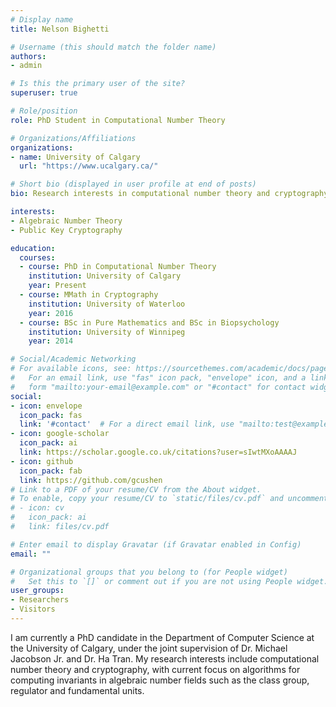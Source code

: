 ```yaml
---
# Display name
title: Nelson Bighetti

# Username (this should match the folder name)
authors:
- admin

# Is this the primary user of the site?
superuser: true

# Role/position
role: PhD Student in Computational Number Theory

# Organizations/Affiliations
organizations:
- name: University of Calgary
  url: "https://www.ucalgary.ca/"

# Short bio (displayed in user profile at end of posts)
bio: Research interests in computational number theory and cryptography.

interests:
- Algebraic Number Theory
- Public Key Cryptography

education:
  courses:
  - course: PhD in Computational Number Theory
    institution: University of Calgary
    year: Present
  - course: MMath in Cryptography
    institution: University of Waterloo
    year: 2016
  - course: BSc in Pure Mathematics and BSc in Biopsychology
    institution: University of Winnipeg
    year: 2014

# Social/Academic Networking
# For available icons, see: https://sourcethemes.com/academic/docs/page-builder/#icons
#   For an email link, use "fas" icon pack, "envelope" icon, and a link in the
#   form "mailto:your-email@example.com" or "#contact" for contact widget.
social:
- icon: envelope
  icon_pack: fas
  link: '#contact'  # For a direct email link, use "mailto:test@example.org".
- icon: google-scholar
  icon_pack: ai
  link: https://scholar.google.co.uk/citations?user=sIwtMXoAAAAJ
- icon: github
  icon_pack: fab
  link: https://github.com/gcushen
# Link to a PDF of your resume/CV from the About widget.
# To enable, copy your resume/CV to `static/files/cv.pdf` and uncomment the lines below.
# - icon: cv
#   icon_pack: ai
#   link: files/cv.pdf

# Enter email to display Gravatar (if Gravatar enabled in Config)
email: ""

# Organizational groups that you belong to (for People widget)
#   Set this to `[]` or comment out if you are not using People widget.
user_groups:
- Researchers
- Visitors
---
```


I am currently a PhD candidate in the Department of Computer Science at the University of Calgary, under the joint supervision of Dr. Michael Jacobson Jr. and Dr. Ha Tran. My research interests include computational number theory and cryptography, with current focus on algorithms for computing invariants in algebraic number fields such as the class group, regulator and fundamental units. 
